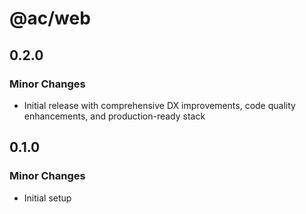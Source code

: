 # @ac/web

## 0.2.0

### Minor Changes

- Initial release with comprehensive DX improvements, code quality enhancements, and production-ready stack

## 0.1.0

### Minor Changes

- Initial setup
